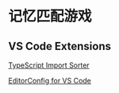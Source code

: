 # 记忆匹配游戏

## VS Code Extensions


[TypeScript Import Sorter](https://github.com/SoominHan/import-sorter)

[EditorConfig for VS Code ](https://github.com/editorconfig/editorconfig-vscode)
